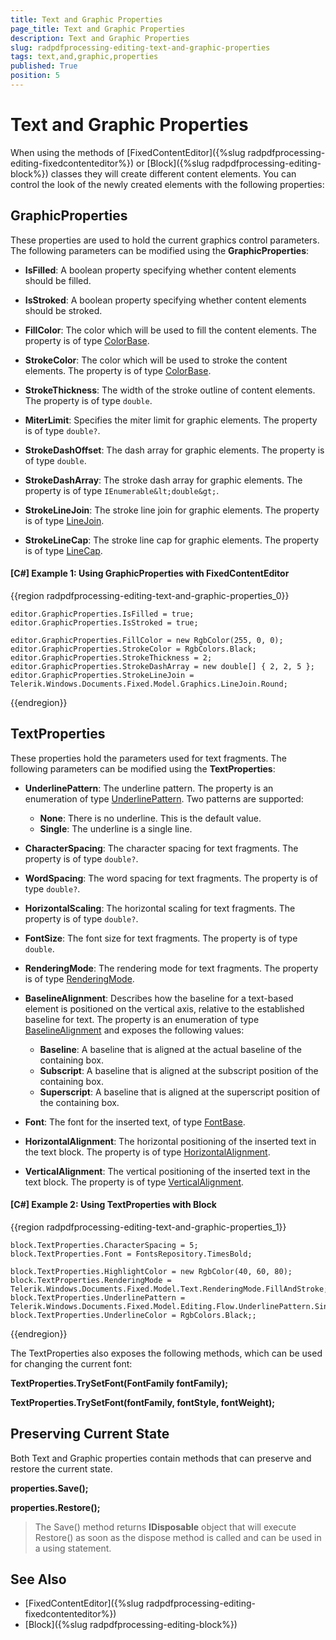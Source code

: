 ```yaml
---
title: Text and Graphic Properties
page_title: Text and Graphic Properties
description: Text and Graphic Properties
slug: radpdfprocessing-editing-text-and-graphic-properties
tags: text,and,graphic,properties
published: True
position: 5
---
```


# Text and Graphic Properties



When using the methods of [FixedContentEditor]({%slug radpdfprocessing-editing-fixedcontenteditor%}) or [Block]({%slug radpdfprocessing-editing-block%}) classes they will create different content elements. You can control the look of the newly created elements with the following properties:
      

## GraphicProperties

These properties are used to hold the current graphics control parameters. The following parameters can be modified using the __GraphicProperties__:
        

* __IsFilled__: A boolean property specifying whether content elements should be filled.

* __IsStroked__: A boolean property specifying whether content elements should be stroked.

* __FillColor__: The color which will be used to fill the content elements. The property is of type [ColorBase](https://docs.telerik.com/devtools/document-processing/api/Telerik.Windows.Documents.Fixed.Model.ColorSpaces.ColorBase.html).

* __StrokeColor__: The color which will be used to stroke the content elements. The property is of type [ColorBase](https://docs.telerik.com/devtools/document-processing/api/Telerik.Windows.Documents.Fixed.Model.ColorSpaces.ColorBase.html).

* __StrokeThickness__: The width of the stroke outline of content elements. The property is of type `double`.

* __MiterLimit__: Specifies the miter limit for graphic elements. The property is of type `double?`.

* __StrokeDashOffset__: The dash array for graphic elements. The property is of type `double`.

* __StrokeDashArray__: The stroke dash array for graphic elements. The property is of type `IEnumerable&lt;double&gt;`.

* __StrokeLineJoin__: The stroke line join for graphic elements. The property is of type [LineJoin](https://docs.telerik.com/devtools/document-processing/api/Telerik.Windows.Documents.Fixed.Model.Graphics.LineJoin.html).

* __StrokeLineCap__: The stroke line cap for graphic elements. The property is of type [LineCap](https://docs.telerik.com/devtools/document-processing/api/Telerik.Windows.Documents.Fixed.Model.Graphics.LineCap.html).
            
#### [C#] Example 1: Using GraphicProperties with FixedContentEditor

{{region radpdfprocessing-editing-text-and-graphic-properties_0}}

	editor.GraphicProperties.IsFilled = true;
	editor.GraphicProperties.IsStroked = true;

	editor.GraphicProperties.FillColor = new RgbColor(255, 0, 0);
	editor.GraphicProperties.StrokeColor = RgbColors.Black;
	editor.GraphicProperties.StrokeThickness = 2;
	editor.GraphicProperties.StrokeDashArray = new double[] { 2, 2, 5 };
	editor.GraphicProperties.StrokeLineJoin = Telerik.Windows.Documents.Fixed.Model.Graphics.LineJoin.Round;
{{endregion}}

## TextProperties

These properties hold the parameters used for text fragments. The following parameters can be modified using the __TextProperties__:
        

* __UnderlinePattern__: The underline pattern. The property is an enumeration of type [UnderlinePattern](https://docs.telerik.com/devtools/document-processing/api/Telerik.Windows.Documents.Fixed.Model.Editing.Flow.UnderlinePattern.html). Two patterns are supported:   
	* __None__: There is no underline. This is the default value.      
	* __Single__: The underline is a single line.
	
* __CharacterSpacing__: The character spacing for text fragments. The property is of type `double?`.

* __WordSpacing__: The word spacing for text fragments. The property is of type `double?`.

* __HorizontalScaling__: The horizontal scaling for text fragments. The property is of type `double?`.

* __FontSize__: The font size for text fragments. The property is of type `double`.

* __RenderingMode__: The rendering mode for text fragments. The property is of type [RenderingMode](https://docs.telerik.com/devtools/document-processing/api/Telerik.Windows.Documents.Fixed.Model.Text.RenderingMode.html).

* __BaselineAlignment__: Describes how the baseline for a text-based element is positioned on the vertical axis, relative to the established baseline for text. The property is an enumeration of type [BaselineAlignment](https://docs.telerik.com/devtools/document-processing/api/Telerik.Windows.Documents.Fixed.Model.Editing.Flow.BaselineAlignment.html) and exposes the following values:
	* __Baseline__: A baseline that is aligned at the actual baseline of the containing box.
	* __Subscript__: A baseline that is aligned at the subscript position of the containing box.
	* __Superscript__: A baseline that is aligned at the superscript position of the containing box.

* __Font__: The font for the inserted text, of type [FontBase](https://docs.telerik.com/devtools/document-processing/api/Telerik.Windows.Documents.Fixed.Model.Fonts.FontBase.html).

* __HorizontalAlignment__: The horizontal positioning of the inserted text in the text block. The property is of type [HorizontalAlignment](https://docs.telerik.com/devtools/document-processing/api/Telerik.Windows.Documents.Fixed.Model.Editing.Flow.HorizontalAlignment.html).

* __VerticalAlignment__: The vertical positioning of the inserted text in the text block. The property is of type [VerticalAlignment](https://docs.telerik.com/devtools/document-processing/api/Telerik.Windows.Documents.Fixed.Model.Editing.Flow.VerticalAlignment.html).
            
#### [C#] Example 2: Using TextProperties with Block

{{region radpdfprocessing-editing-text-and-graphic-properties_1}}

	block.TextProperties.CharacterSpacing = 5;
	block.TextProperties.Font = FontsRepository.TimesBold;

	block.TextProperties.HighlightColor = new RgbColor(40, 60, 80);
	block.TextProperties.RenderingMode = Telerik.Windows.Documents.Fixed.Model.Text.RenderingMode.FillAndStroke;
	block.TextProperties.UnderlinePattern = Telerik.Windows.Documents.Fixed.Model.Editing.Flow.UnderlinePattern.Single;
	block.TextProperties.UnderlineColor = RgbColors.Black;;
{{endregion}}

The TextProperties also exposes the following methods, which can be used for changing the current font:
        

__TextProperties.TrySetFont(FontFamily fontFamily);__

__TextProperties.TrySetFont(fontFamily, fontStyle, fontWeight);__

## Preserving Current State

Both Text and Graphic properties contain methods that can preserve and restore the current state.
        

__properties.Save();__

__properties.Restore();__

>The Save() method returns __IDisposable__ object that will execute Restore() as soon as the dispose method is called and can be used in a using statement.
          

## See Also

 * [FixedContentEditor]({%slug radpdfprocessing-editing-fixedcontenteditor%})
 * [Block]({%slug radpdfprocessing-editing-block%})

